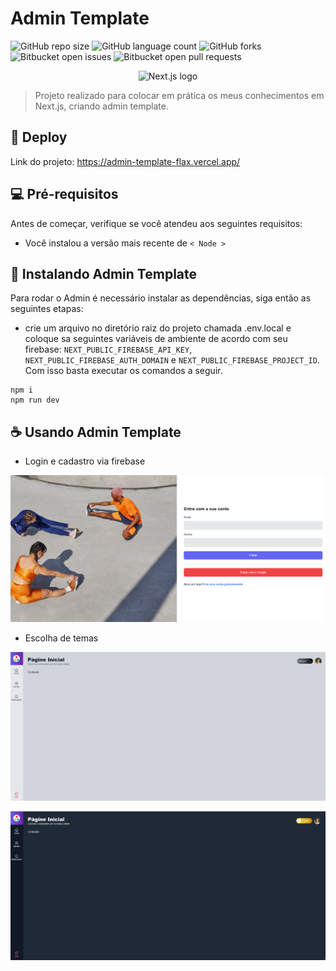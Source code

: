 # Admin Template

![GitHub repo size](https://img.shields.io/github/repo-size/dauid64/admin_template?style=for-the-badge)
![GitHub language count](https://img.shields.io/github/languages/count/dauid64/admin_template?style=for-the-badge)
![GitHub forks](https://img.shields.io/github/forks/dauid64/admin_template?style=for-the-badge)
![Bitbucket open issues](https://img.shields.io/bitbucket/issues/dauid64/admin_template?style=for-the-badge)
![Bitbucket open pull requests](https://img.shields.io/bitbucket/pr-raw/dauid64/admin_template?style=for-the-badge)

<p align="center">
    <img src="https://github.com/dauid64/porta_premiada/assets/94979678/f216fb7a-589c-405a-9c72-2bde1866327c" alt="Next.js logo">
</p>


> Projeto realizado para colocar em prática os meus conhecimentos em Next.js, criando admin template.

## 📍 Deploy

Link do projeto: https://admin-template-flax.vercel.app/

## 💻 Pré-requisitos

Antes de começar, verifique se você atendeu aos seguintes requisitos:

- Você instalou a versão mais recente de `< Node >`

## 🚀 Instalando Admin Template

Para rodar o Admin é necessário instalar as dependências, siga então as seguintes etapas:

* crie um arquivo no diretório raiz do projeto chamada .env.local e coloque sa seguintes variáveis de ambiente de acordo com seu firebase: `NEXT_PUBLIC_FIREBASE_API_KEY`, `NEXT_PUBLIC_FIREBASE_AUTH_DOMAIN` e `NEXT_PUBLIC_FIREBASE_PROJECT_ID`. Com isso basta executar os comandos a seguir.

```
npm i
npm run dev
```

## ☕ Usando Admin Template

* Login e cadastro via firebase

![Tela de Login](public/readme/cadastro.png)

* Escolha de temas

![Tema claro](public/readme/tema_claro.png)

![Tema escuro](public/readme/tema_escuro.png)
